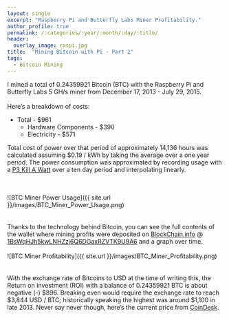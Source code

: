 ```yaml
---
layout: single
excerpt: "Raspberry Pi and Butterfly Labs Miner Profitability."
author_profile: true
permalink: /:categories/:year/:month/:day/:title/
header:
  overlay_image: raspi.jpg
title:  "Mining Bitcoin with Pi - Part 2"
tags:
  - Bitcoin Mining
---
```

I mined a total of 0.24359921 Bitcoin (BTC) with the Raspberry Pi and Butterfly Labs 5 GH/s miner from December 17, 2013 - July 29, 2015.
<br><br>
Here’s a breakdown of costs:
<br>

* Total  -  $961
  * Hardware Components - $390
  * Electricity - $571

Total cost of power over that period of approximately 14,136 hours was calculated assuming $0.19 / kWh by taking the average over a one year period. The power consumption was approximated by recording usage with a [P3 Kill A Watt] over a ten day period and interpolating linearly.

<br><br>
![BTC Miner Power Usage]({{ site.url }}/images/BTC_Miner_Power_Usage.png)   
<br><br>
Thanks to the technology behind Bitcoin, you can see the full contents of the wallet where mining profits were deposited on [BlockChain.info] @ [1BsWqHJh5kwLNHZzj6Q6DGaxRZVTK9U9A6] and a graph over time.
<br><br>
![BTC Miner Profitability]({{ site.url }}/images/BTC_Miner_Profitability.png)   
<br><br>
With the exchange rate of Bitcoins to USD at the time of writing this, the Return on Investment (ROI) with a balance of  0.24359921 BTC is about negative (-) $896. Breaking even would require the exchange rate to reach $3,844 USD / BTC; historically speaking the highest was around $1,100 in late 2013. Never say never though, here’s the current price from [CoinDesk].

[P3 Kill A Watt]: http://www.p3international.com/products/p4400.html
[BlockChain.info]: https://blockchain.info/
[1BsWqHJh5kwLNHZzj6Q6DGaxRZVTK9U9A6]: https://blockchain.info/address/1BsWqHJh5kwLNHZzj6Q6DGaxRZVTK9U9A6
[CoinDesk]: http://www.coindesk.com/price/
